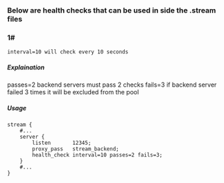  ### Below are health checks that can be used in side the .stream files
 
 ### 1#
 ```interval=10 will check every 10 seconds```
 ##### Explaination
 passes=2 backend servers must pass 2 checks
 fails=3 if backend server failed 3 times it will be excluded from the pool
 ##### Usage
```
stream {  
    #...  
    server {  
        listen       12345;  
        proxy_pass   stream_backend;  
        health_check interval=10 passes=2 fails=3;  
    }  
    #...  
}  
```
